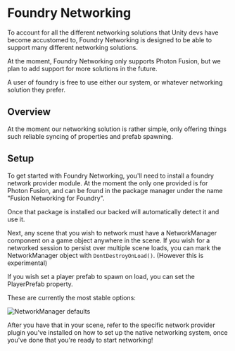 # Foundry Networking
To account for all the different networking solutions that Unity devs have become accustomed to, 
Foundry Networking is designed to be able to support many different networking solutions.

At the moment, Foundry Networking only supports Photon Fusion, but we plan to add support for more solutions in the future.

A user of foundry is free to use either our system, or whatever networking solution they prefer.

## Overview
At the moment our networking solution is rather simple, only offering things such reliable syncing of properties 
and prefab spawning.

## Setup 
To get started with Foundry Networking, you'll need to install a foundry network provider module. At the moment the only one 
provided is for Photon Fusion, and can be found in the package manager under the name "Fusion Networking for Foundry".

Once that package is installed our backed will automatically detect it and use it.

Next, any scene that you wish to network must have a NetworkManager component on a game object anywhere in the scene. 
If you wish for a networked session to persist over multiple scene loads, you can mark the NetworkManager object 
with `DontDestroyOnLoad()`. (However this is experimental)

If you wish set a player prefab to spawn on load, you can set the PlayerPrefab property.

These are currently the most stable options:

![NetworkManager defaults](./img/networkManager.png)

After you have that in your scene, refer to the specific network provider plugin you've installed on how to set up the native networking system, once you've done that you're ready to start networking!